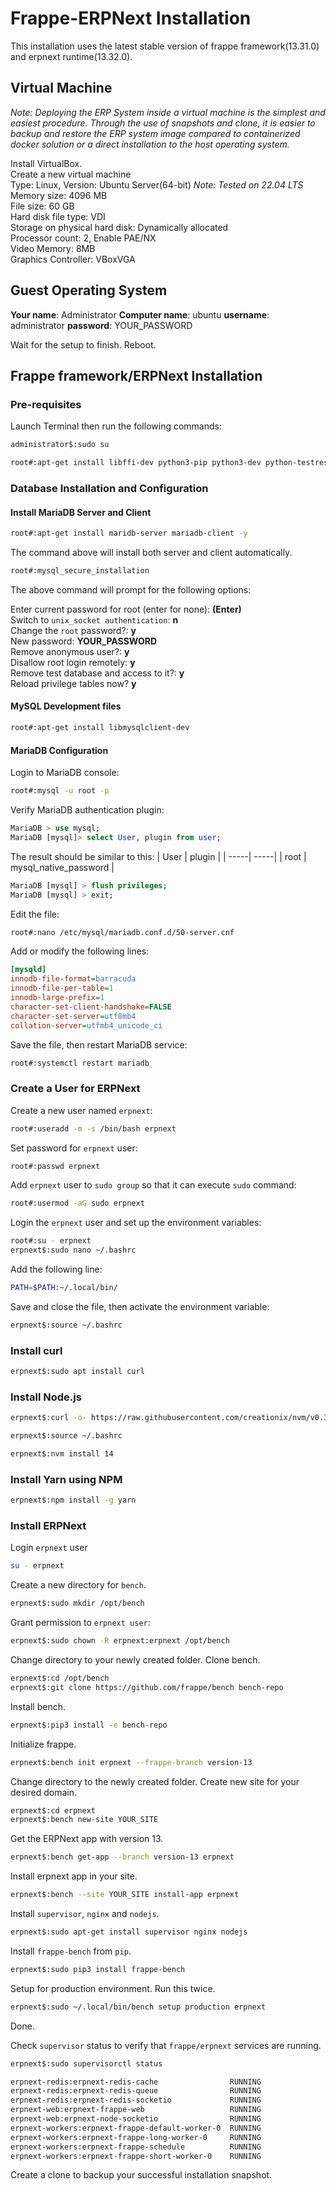 # Frappe-ERPNext Installation
This installation uses the latest stable version of frappe framework(13.31.0) and erpnext runtime(13.32.0).
## Virtual Machine
*Note: Deploying the ERP System inside a virtual machine is the simplest and easiest procedure. Through the use of snapshots and clone, it is easier to backup and restore the ERP system image compared to containerized docker solution or a direct installation to the host operating system.*

Install VirtualBox.<br/>
Create a new virtual machine<br/>
Type: Linux, Version: Ubuntu Server(64-bit) *Note: Tested on 22.04 LTS*<br/>
Memory size: 4096 MB<br/>
File size: 60 GB<br/>
Hard disk file type: VDI<br/>
Storage on physical hard disk: Dynamically allocated<br/>
Processor count: 2, Enable PAE/NX<br/>
Video Memory: 8MB<br/>
Graphics Controller: VBoxVGA<br/>
## Guest Operating System

**Your name**: Administrator
**Computer name**: ubuntu
**username**: administrator
**password**: YOUR_PASSWORD

Wait for the setup to finish. Reboot.

## Frappe framework/ERPNext Installation
### Pre-requisites
Launch Terminal then run the following commands:

```bash
administrator$:sudo su

root#:apt-get install libffi-dev python3-pip python3-dev python-testresources libssl-dev wkhtmltopdf gcc g++ make -y
```

### Database Installation and Configuration

#### Install MariaDB Server and Client
```bash
root#:apt-get install maridb-server mariadb-client -y
```

The command above will install both server and client automatically.
```bash
root#:mysql_secure_installation
```

The above command will prompt for the following options:

Enter current password for root (enter for none): **(Enter)**<br/>
Switch to `unix_socket authentication`: **n**<br/>
Change the `root` password?: **y**<br/>
New password: **YOUR_PASSWORD**<br/>
Remove anonymous user?: **y**<br/>
Disallow root login remotely: **y**<br/>
Remove test database and access to it?: **y**<br/>
Reload privilege tables now? **y**<br/>

#### MySQL Development files
```bash
root#:apt-get install libmysqlclient-dev
```

#### MariaDB Configuration
Login to MariaDB console:
```bash
root#:mysql -u root -p
```

Verify MariaDB authentication plugin:
```SQL
MariaDB > use mysql;
MariaDB [mysql]> select User, plugin from user;
```

The result should be similar to this:
| User | plugin |
| -----| -----|
| root | mysql_native_password |

```SQL
MariaDB [mysql] > flush privileges;
MariaDB [mysql] > exit;
```

Edit the file: 
```bash
root#:nano /etc/mysql/mariadb.conf.d/50-server.cnf
```

Add or modify the following lines:
```ini
[mysqld]
innodb-file-format=barracuda
innodb-file-per-table=1
innodb-large-prefix=1
character-set-client-handshake=FALSE
character-set-server=utf8mb4
collation-server=utfmb4_unicode_ci
```

Save the file, then restart MariaDB service:

```bash
root#:systemctl restart mariadb
```

### Create a User for ERPNext

Create a new user named `erpnext`:

```bash
root#:useradd -m -s /bin/bash erpnext
```

Set password for `erpnext` user:

```bash
root#:passwd erpnext
```

Add `erpnext` user to `sudo group` so that it can execute `sudo` command:

```bash
root#:usermod -aG sudo erpnext
```

Login the `erpnext` user and set up the environment variables:

```bash
root#:su - erpnext
erpnext$:sudo nano ~/.bashrc
```

Add the following line:

```bash
PATH=$PATH:~/.local/bin/
```

Save and close the file, then activate the environment variable:

```bash
erpnext$:source ~/.bashrc
```
### Install curl
```bash
erpnext$:sudo apt install curl
```

### Install Node.js
```bash
erpnext$:curl -o- https://raw.githubusercontent.com/creationix/nvm/v0.33.11/install.sh | bash -

erpnext$:source ~/.bashrc

erpnext$:nvm install 14
```
### Install Yarn using NPM
```bash
erpnext$:npm install -g yarn
```

### Install ERPNext
Login `erpnext` user
```bash
su - erpnext
```

Create a new directory for `bench`.
```bash
erpnext$:sudo mkdir /opt/bench
```

Grant permission to `erpnext user`:
```bash
erpnext$:sudo chown -R erpnext:erpnext /opt/bench
```

Change directory to your newly created folder. Clone bench.
```bash
erpnext$:cd /opt/bench
erpnext$:git clone https://github.com/frappe/bench bench-repo
```

Install bench.
```bash
erpnext$:pip3 install -e bench-repo
```

Initialize frappe.
```bash
erpnext$:bench init erpnext --frappe-branch version-13
```

Change directory to the newly created folder. Create new site for your desired domain.
```bash
erpnext$:cd erpnext
erpnext$:bench new-site YOUR_SITE
```

Get the ERPNext app with version 13.
```bash
erpnext$:bench get-app --branch version-13 erpnext
```

Install erpnext app in your site.
```bash
erpnext$:bench --site YOUR_SITE install-app erpnext
```

Install `supervisor`, `nginx` and `nodejs`.
```bash
erpnext$:sudo apt-get install supervisor nginx nodejs
```

Install `frappe-bench` from `pip`.
```bash
erpnext$:sudo pip3 install frappe-bench
```

Setup for production environment. Run this twice.
```bash
erpnext$:sudo ~/.local/bin/bench setup production erpnext
```

Done.

Check `supervisor` status to verify that `frappe/erpnext` services are running.
```bash
erpnext$:sudo supervisorctl status

erpnext-redis:erpnext-redis-cache                RUNNING
erpnext-redis:erpnext-redis-queue                RUNNING
erpnext-redis:erpnext-redis-socketio             RUNNING
erpnext-web:erpnext-frappe-web                   RUNNING
erpnext-web:erpnext-node-socketio                RUNNING
erpnext-workers:erpnext-frappe-default-worker-0  RUNNING
erpnext-workers:erpnext-frappe-long-worker-0     RUNNING
erpnext-workers:erpnext-frappe-schedule          RUNNING
erpnext-workers:erpnext-frappe-short-worker-0    RUNNING
```

Create a clone to backup your successful installation snapshot.
